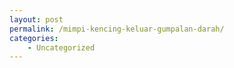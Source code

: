 ```yaml
---
layout: post
permalink: /mimpi-kencing-keluar-gumpalan-darah/
categories:
    - Uncategorized
---
```


